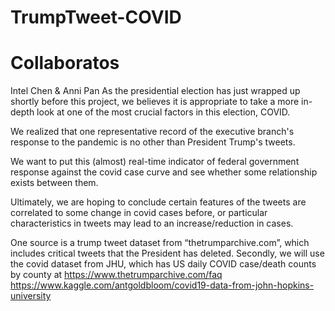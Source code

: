 # TrumpTweet-COVID
# Collaboratos
Intel Chen & Anni Pan
As the presidential election has just wrapped up shortly before this project, we believes it is appropriate to take a more in-depth look at one of the most crucial factors in this election, COVID. 

We realized that one representative record of the executive branch's response to the pandemic is no other than President Trump's tweets. 

We want to put this (almost) real-time indicator of federal government response against the covid case curve and see whether some relationship exists between them. 

Ultimately, we are hoping to conclude certain features of the tweets are correlated to some change in covid cases before, 
or particular characteristics in tweets may lead to an increase/reduction in cases.

One source is a trump tweet dataset from “thetrumparchive.com”, which includes critical tweets that the President has deleted.
Secondly, we will use the covid dataset from JHU, which has US daily COVID case/death counts by county at https://www.thetrumparchive.com/faq https://www.kaggle.com/antgoldbloom/covid19-data-from-john-hopkins-university

